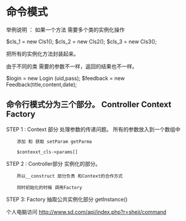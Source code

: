 # 命令模式

举例说明 ： 如果一个方法 需要多个类的实例化操作


$cls_1 = new Cls1();
$cls_2 = new Cls2();
$cls_3 = new Cls3();

把所有的实例化方法封装起来。


由于不同的类 需要的参数不一样，返回的结果也不一样。





$login = new Login (uid,pass);
$feedback = new Feedback(title,content,date);


##  命令行模式分为三个部分。 Controller Context Factory 

STEP 1 : Context 部分 处理参数的传递问题。 所有的参数放入到一个数组中
        
        添加 和 获取 setParam getParma 

        $contexxt_cls->params[]
 
STEP 2 : Controller部分 实例化的部分。
 
        所以__construct 部分负责 和Context的合作方式
        
        同时初始化的时候 调用Factory
        
STEP 3: Factory 抽取公共实例化部分 getInstance()




个人电脑访问 http://www.sd.com/api/index.php?r=sheji/command



